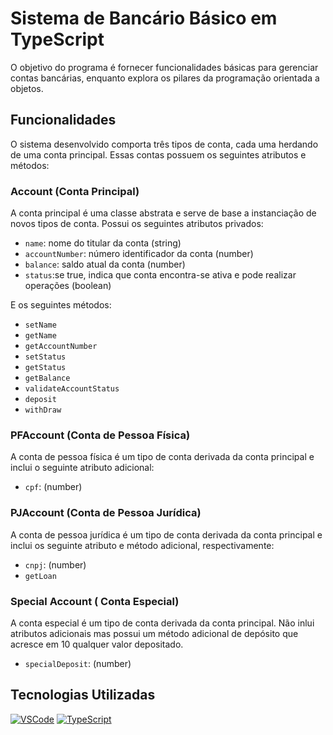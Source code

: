 # Sistema de Bancário Básico em TypeScript
O objetivo do programa é fornecer funcionalidades básicas para gerenciar contas bancárias, enquanto explora os pilares da programação orientada a objetos.

## Funcionalidades

O sistema desenvolvido comporta três tipos de conta, cada uma herdando de uma conta principal. Essas contas possuem os seguintes atributos e métodos:

### Account (Conta Principal)

A conta principal é uma classe abstrata e serve de base a instanciação de novos tipos de conta. Possui os seguintes atributos privados:

- `name`: nome do titular da conta (string)
- `accountNumber`: número identificador da conta (number)
- `balance`: saldo atual da conta (number)
- `status`:se true, indica que conta encontra-se ativa e pode realizar operações (boolean)


E os seguintes métodos:

- `setName`
- `getName`
- `getAccountNumber`
- `setStatus`
- `getStatus`
- `getBalance`
- `validateAccountStatus`
- `deposit`
- `withDraw`

### PFAccount (Conta de Pessoa Física)

A conta de pessoa física é um tipo de conta derivada da conta principal e inclui o seguinte atributo adicional:

- `cpf`: (number)

### PJAccount (Conta de Pessoa Jurídica)

A conta de pessoa jurídica é um tipo de conta derivada da conta principal e inclui os seguinte atributo e método adicional, respectivamente:

- `cnpj`: (number)
- `getLoan`

### Special Account ( Conta Especial)
A conta especial é um tipo de conta derivada da conta principal. Não inlui atributos adicionais mas possui um método adicional de depósito que acresce em 10 qualquer valor  depositado.

- `specialDeposit`: (number)

## Tecnologias Utilizadas

[![VSCode](https://img.shields.io/badge/VSCode-007ACC?style=for-the-badge&logo=visual-studio-code&logoColor=white)](https://code.visualstudio.com/)
[![TypeScript](https://img.shields.io/badge/TypeScript-007ACC?style=for-the-badge&logo=typescript&logoColor=white)](https://www.typescriptlang.org/)

